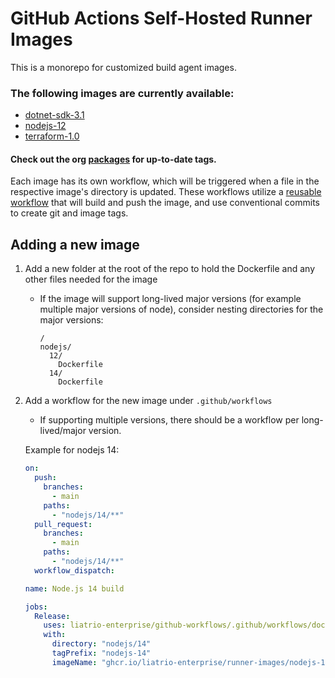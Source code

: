 # GitHub Actions Self-Hosted Runner Images

This is a monorepo for customized build agent images.

### The following images are currently available:

- [dotnet-sdk-3.1](.github/workflows/dotnet-sdk-3.1.yaml)
- [nodejs-12](.github/workflows/nodejs-12.yaml)
- [terraform-1.0](.github/workflows/terraform-1.0.yaml)

#### Check out the org [packages](https://github.com/orgs/liatrio-enterprise/packages?ecosystem=container) for up-to-date tags.

Each image has its own workflow, which will be triggered when a file in the respective image's directory is updated.
These workflows utilize a [reusable workflow](https://github.com/liatrio-enterprise/github-workflows/blob/main/.github/workflows/docker-build-conventional.yml) 
that will build and push the image, and use conventional commits to create git and image tags.

## Adding a new image
1. Add a new folder at the root of the repo to hold the Dockerfile and any other files needed for the image
    * If the image will support long-lived major versions (for example multiple major versions of node), consider nesting directories for the major versions:
      ```shell
      /
      nodejs/
        12/
          Dockerfile
        14/
          Dockerfile
      ```
2. Add a workflow for the new image under `.github/workflows`
    * If supporting multiple versions, there should be a workflow per long-lived/major version.

   Example for nodejs 14:

    ```yaml
    on:
      push:
        branches:
          - main
        paths:
          - "nodejs/14/**"
      pull_request:
        branches:
          - main
        paths:
          - "nodejs/14/**"
      workflow_dispatch: 
    
    name: Node.js 14 build 
    
    jobs:
      Release:
        uses: liatrio-enterprise/github-workflows/.github/workflows/docker-build-conventional.yml@main
        with:
          directory: "nodejs/14"
          tagPrefix: "nodejs-14"
          imageName: "ghcr.io/liatrio-enterprise/runner-images/nodejs-14"
   ```